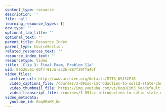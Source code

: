 ```yaml
---
content_type: resource
description: ''
file: null
learning_resource_types: []
ocw_type: ''
optional_tab_title: ''
optional_text: ''
parent_title: Resource Index
parent_type: CourseSection
related_resources_text: ''
resource_index_text: ''
resourcetype: Video
title: 'Clip 3: Final Exam, Problem 11a'
uid: 8a526561-d0f7-913a-a22b-887f29ffa45f
video_files:
  archive_url: http://www.archive.org/details/MIT3_091SCF10
  video_captions_file: /courses/3-091sc-introduction-to-solid-state-chemistry-fall-2010/c769f249b37852418db76e1f367f4fcb_0oqHExM3_Ko.vtt
  video_thumbnail_file: https://img.youtube.com/vi/0oqHExM3_Ko/default.jpg
  video_transcript_file: /courses/3-091sc-introduction-to-solid-state-chemistry-fall-2010/67ce270352b383d570eb360ae09979e9_0oqHExM3_Ko.pdf
video_metadata:
  youtube_id: 0oqHExM3_Ko
---
```


